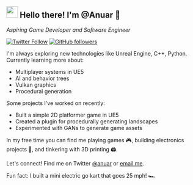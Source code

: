 <h2><img src="https://emojis.slackmojis.com/emojis/images/1531849430/4246/blob-sunglasses.gif?1531849430" width="30"/> Hello there! I'm @Anuar 👋</h2>

<p>
  <em>
    Aspiring Game Developer and Software Engineer 
  </em>  
</p>

[![Twitter Follow](https://img.shields.io/twitter/follow/Goodnightpleas2?label=Follow)]([https://twitter.com/Goodnightpleas2])
[![GitHub followers](https://img.shields.io/github/followers/anuar?label=Follow&style=social)](https://github.com/anuar)

I'm always exploring new technologies like Unreal Engine, C++, Python. Currently learning more about:

- Multiplayer systems in UE5
- AI and behavior trees
- Vulkan graphics
- Procedural generation

Some projects I've worked on recently:

- Built a simple 2D platformer game in UE5
- Created a plugin for procedurally generating landscapes 
- Experimented with GANs to generate game assets

In my free time you can find me playing games 🎮, building electronics projects 🤖, and tinkering with 3D printing 🖨️.

Let's connect! Find me on Twitter [@anuar](https://twitter.com/anuar) or [email me](mailto:anuar@example.com).

Fun fact: I built a mini electric go kart that goes 25 mph! 🏎️
